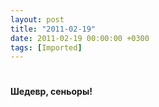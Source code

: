 ```yaml
---
layout: post
title: "2011-02-19"
date: 2011-02-19 00:00:00 +0300
tags: [Imported]
---
```

# 

**Шедевр, сеньоры!**